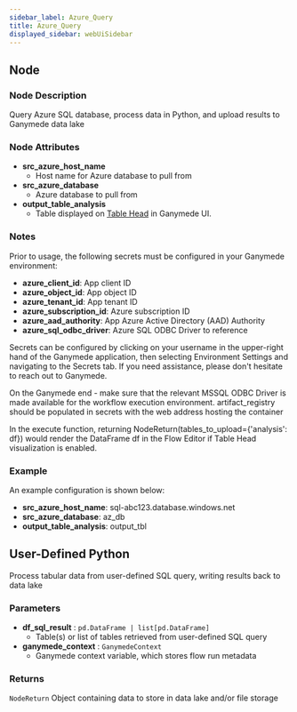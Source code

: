 ```yaml
---
sidebar_label: Azure_Query
title: Azure_Query
displayed_sidebar: webUiSidebar
---
```


## Node

### Node Description

Query Azure SQL database, process data in Python, and upload results to Ganymede data lake

### Node Attributes

- **src_azure_host_name**
  - Host name for Azure database to pull from
- **src_azure_database**
  - Azure database to pull from
- **output_table_analysis**
  - Table displayed on [Table Head](https://docs.ganymede.bio/app/intro/Concepts#table-head) in Ganymede UI.

### Notes

Prior to usage, the following secrets must be configured in your Ganymede environment:

- **azure_client_id**: App client ID
- **azure_object_id**: App object ID
- **azure_tenant_id**: App tenant ID
- **azure_subscription_id**: Azure subscription ID
- **azure_aad_authority**: App Azure Active Directory (AAD) Authority
- **azure_sql_odbc_driver**: Azure SQL ODBC Driver to reference

Secrets can be configured by clicking on your username in the upper-right hand of the Ganymede
application, then selecting Environment Settings and navigating to the Secrets tab.  If you need
assistance, please don't hesitate to reach out to Ganymede.

On the Ganymede end - make sure that the relevant MSSQL ODBC Driver is made available for the
workflow execution environment.
artifact_registry should be populated in secrets with the web address hosting the container

In the execute function, returning NodeReturn(tables_to_upload=\{'analysis': df\}) would render the DataFrame df in the Flow Editor if Table Head visualization is enabled.

### Example

An example configuration is shown below:

- **src_azure_host_name**: sql-abc123.database.windows.net
- **src_azure_database**: az_db
- **output_table_analysis**: output_tbl

## User-Defined Python

Process tabular data from user-defined SQL query, writing results back to data lake

### Parameters

- **df_sql_result** : `pd.DataFrame | list[pd.DataFrame]`
    - Table(s) or list of tables retrieved from user-defined SQL query
- **ganymede_context** : `GanymedeContext`
    - Ganymede context variable, which stores flow run metadata

### Returns

`NodeReturn`
  Object containing data to store in data lake and/or file storage
